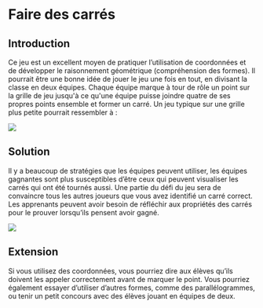 # Faire des carrés

## Introduction

Ce jeu est un excellent moyen de pratiquer l’utilisation de coordonnées et de développer le raisonnement géométrique (compréhension des formes). Il pourrait être une bonne idée de jouer le jeu une fois en tout, en divisant la classe en deux équipes. Chaque équipe marque à tour de rôle un point sur la grille de jeu jusqu'à ce qu'une équipe puisse joindre quatre de ses propres points ensemble et former un carré. Un jeu typique sur une grille plus petite pourrait ressembler à :

![](https://github.com/supportingami/sami-maths-club/blob/master/maths-club-pack/images/making-squares-2.png?raw=true)

## Solution

Il y a beaucoup de stratégies que les équipes peuvent utiliser, les équipes gagnantes sont plus susceptibles d’être ceux qui peuvent visualiser les carrés qui ont été tournés aussi. Une partie du défi du jeu sera de convaincre tous les autres joueurs que vous avez identifié un carré correct. Les apprenants peuvent avoir besoin de réfléchir aux propriétés des carrés pour le prouver lorsqu’ils pensent avoir gagné.

![](https://github.com/supportingami/sami-maths-club/blob/master/maths-club-pack/images/making-squares-3.png?raw=true)

## Extension

Si vous utilisez des coordonnées, vous pourriez dire aux élèves qu’ils doivent les appeler correctement avant de marquer le point. Vous pourriez également essayer d’utiliser d’autres formes, comme des parallélogrammes, ou tenir un petit concours avec des élèves jouant en équipes de deux. 
